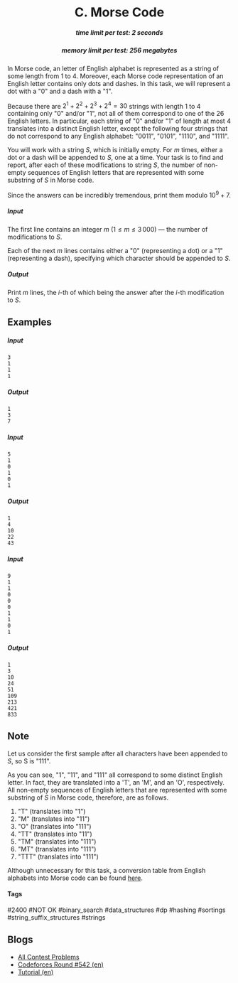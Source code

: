 <h1 style='text-align: center;'> C. Morse Code</h1>

<h5 style='text-align: center;'>time limit per test: 2 seconds</h5>
<h5 style='text-align: center;'>memory limit per test: 256 megabytes</h5>

In Morse code, an letter of English alphabet is represented as a string of some length from $1$ to $4$. Moreover, each Morse code representation of an English letter contains only dots and dashes. In this task, we will represent a dot with a "0" and a dash with a "1".

Because there are $2^1+2^2+2^3+2^4 = 30$ strings with length $1$ to $4$ containing only "0" and/or "1", not all of them correspond to one of the $26$ English letters. In particular, each string of "0" and/or "1" of length at most $4$ translates into a distinct English letter, except the following four strings that do not correspond to any English alphabet: "0011", "0101", "1110", and "1111".

You will work with a string $S$, which is initially empty. For $m$ times, either a dot or a dash will be appended to $S$, one at a time. Your task is to find and report, after each of these modifications to string $S$, the number of non-empty sequences of English letters that are represented with some substring of $S$ in Morse code.

Since the answers can be incredibly tremendous, print them modulo $10^9 + 7$.

##### Input

The first line contains an integer $m$ ($1 \leq m \leq 3\,000$) — the number of modifications to $S$. 

Each of the next $m$ lines contains either a "0" (representing a dot) or a "1" (representing a dash), specifying which character should be appended to $S$.

##### Output

Print $m$ lines, the $i$-th of which being the answer after the $i$-th modification to $S$.

## Examples

##### Input


```text
3  
1  
1  
1  

```
##### Output


```text
1  
3  
7  

```
##### Input


```text
5  
1  
0  
1  
0  
1  

```
##### Output


```text
1  
4  
10  
22  
43  

```
##### Input


```text
9  
1  
1  
0  
0  
0  
1  
1  
0  
1  

```
##### Output


```text
1  
3  
10  
24  
51  
109  
213  
421  
833  

```
## Note

Let us consider the first sample after all characters have been appended to $S$, so S is "111".

As you can see, "1", "11", and "111" all correspond to some distinct English letter. In fact, they are translated into a 'T', an 'M', and an 'O', respectively. All non-empty sequences of English letters that are represented with some substring of $S$ in Morse code, therefore, are as follows.

1. "T" (translates into "1")
2. "M" (translates into "11")
3. "O" (translates into "111")
4. "TT" (translates into "11")
5. "TM" (translates into "111")
6. "MT" (translates into "111")
7. "TTT" (translates into "111")

Although unnecessary for this task, a conversion table from English alphabets into Morse code can be found [here](https://en.wikipedia.org/wiki/Morse_code).



#### Tags 

#2400 #NOT OK #binary_search #data_structures #dp #hashing #sortings #string_suffix_structures #strings 

## Blogs
- [All Contest Problems](../Codeforces_Round_542_[Alex_Lopashev_Thanks-Round]_(Div._1).md)
- [Codeforces Round #542 (en)](../blogs/Codeforces_Round_542_(en).md)
- [Tutorial (en)](../blogs/Tutorial_(en).md)
